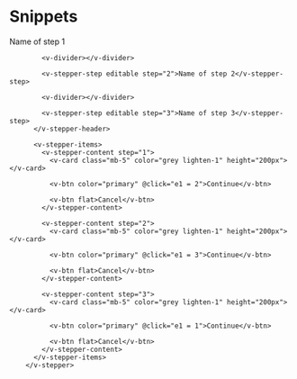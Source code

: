 # Snippets

<v-stepper v-model="e1">
          <v-stepper-header>
            <v-stepper-step editable :complete="e1 > 1" step="1">Name of step 1</v-stepper-step>

            <v-divider></v-divider>

            <v-stepper-step editable step="2">Name of step 2</v-stepper-step>

            <v-divider></v-divider>

            <v-stepper-step editable step="3">Name of step 3</v-stepper-step>
          </v-stepper-header>

          <v-stepper-items>
            <v-stepper-content step="1">
              <v-card class="mb-5" color="grey lighten-1" height="200px"></v-card>

              <v-btn color="primary" @click="e1 = 2">Continue</v-btn>

              <v-btn flat>Cancel</v-btn>
            </v-stepper-content>

            <v-stepper-content step="2">
              <v-card class="mb-5" color="grey lighten-1" height="200px"></v-card>

              <v-btn color="primary" @click="e1 = 3">Continue</v-btn>

              <v-btn flat>Cancel</v-btn>
            </v-stepper-content>

            <v-stepper-content step="3">
              <v-card class="mb-5" color="grey lighten-1" height="200px"></v-card>

              <v-btn color="primary" @click="e1 = 1">Continue</v-btn>

              <v-btn flat>Cancel</v-btn>
            </v-stepper-content>
          </v-stepper-items>
        </v-stepper>
